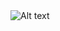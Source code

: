 <img src="https://www.google.com/search?hl=ar&sxsrf=AB5stBhXmMHjomKdE6nG49OKc6g_NcW-Lg:1690892333489&q=image+spiderman&tbm=isch&source=lnms&sa=X&ved=2ahUKEwjV84_nuLuAAxV7i_0HHUmvAQcQ0pQJegQICxAB&biw=1480&bih=760&dpr=1.25#imgrc=vEKTI9-G9jUH0M" alt="Alt text" title="Optional title">
